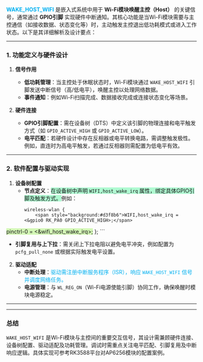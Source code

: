  <font color="#00b0f0">**WAKE_HOST_WIFI** </font>是嵌入式系统中用于 **Wi-Fi模块唤醒主控（Host）** 的关键信号，通常通过 **GPIO引脚** 实现硬件中断通知。其核心功能是当Wi-Fi模块需要与主控通信（如接收数据、状态变化等）时，主动触发主控退出低功耗模式或进入工作状态。以下是其详细解析及设计要点：

---

### **1. 功能定义与硬件设计**
1. **信号作用**  
   - **低功耗管理**：当主控处于休眠状态时，Wi-Fi模块通过 `WAKE_HOST_WIFI` 引脚发送中断信号（高/低电平），唤醒主控以处理网络数据。
   - **事件通知**：例如Wi-Fi扫描完成、数据接收完成或连接状态变化等场景。

2. **硬件连接**  
   - **GPIO引脚配置**：需在设备树（DTS）中定义该引脚的物理连接和电平触发方式（如 `GPIO_ACTIVE_HIGH` 或 `GPIO_ACTIVE_LOW`）。
   - **电平匹配**：若硬件设计中存在反相器或电平转换电路，需调整触发极性。例如，直连时为高电平触发，若通过反相器则需配置为低电平有效。

---

### **2. 软件配置与驱动实现**
1. **设备树配置**  
   - **节点定义**：<span style="background:#affad1">在设备树中声明 `WIFI,host_wake_irq` 属性，绑定具体GPIO引脚及触发方式。</span>例如：  
     ```dts
     wireless-wlan {
         <span style="background:#d3f8b6">WIFI,host_wake_irq = <&gpio0 RK_PA0 GPIO_ACTIVE_HIGH>;</span>
<span style="background:#d3f8b6">         pinctrl-0 = <&wifi_host_wake_irq>;</span>
     };
     ```  
     

   - **引脚复用与上下拉**：需关闭上下拉电阻以避免电平冲突，例如配置为 `pcfg_pull_none` 或根据实际触发电平设置。

2. **驱动适配**  
   - **中断处理**：<font color="#00b0f0">驱动需注册中断服务程序（ISR），响应 `WAKE_HOST_WIFI` 信号并调度网络任务。</font>
   - **电源管理**：与 `WL_REG_ON`（Wi-Fi电源使能引脚）协同工作，确保唤醒时模块电源稳定。

---

---

### **总结**
`WAKE_HOST_WIFI` 是Wi-Fi模块与主控间的重要交互信号，其设计需兼顾硬件连接、设备树配置、驱动适配及功耗管理。调试时需重点关注电平匹配、引脚复用及中断响应逻辑。具体实现可参考RK3588平台对AP6256模块的配置案例。